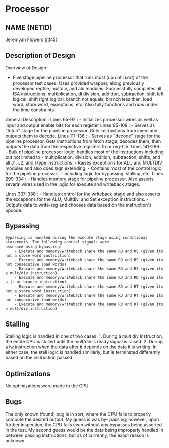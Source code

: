 # Processor
## NAME (NETID)
Jeremyah Flowers (jtf45)

## Description of Design
Overview of Design :
 - Five stage pipeline processor that runs most (up until sort) of the processor test cases. Uses provided wrapper, along    previously developed regfile, multdiv, and alu modules. Successfully completes all ISA instructions: multiplication, di   division, addition, subtraction, shift left logical, shift right logical, branch not equals, branch less than, load       word, store word, exceptions, etc. Also fully functions and runs under the time constraints. 

General Description :
 Lines 65-92 : 
    - Initializes processor wires as well as input and output enable bits for each register
 Lines 95-108 :
    - Serves as "fetch" stage for the pipeline processor. Gets instructions from imem and outputs them to decode. 
 Lines 111-136 :
    - Serves as "decode" stage for the pipeline processor. Gets instructions from fetch stage, decodes them, then outputs
      the data from the respective registers from reg-file.
 Lines 141-296 :
    - Bulk of pipeline processor logic: handles most of the instructions including but not limited to - multiplication, 
      division, addition, subtraction, shifts, and all J1, J2, and I type instructions. 
    - Raises exceptions for ALU and MULTDIV modules and also does sign extending.
    - Contains most of the control logic for the pipeline processor - including logic for bypassing, stalling, etc.
 Lines 299-334 :
    - Handles memory stage for pipeline processor. Also asserts several wires used in the logic for execute and writeback       stages.

 Lines 337-388 :
    - Handles control for the writeback stage and also asserts the exceptions for the ALU, Multdiv, and Set exception 
      instructions. 
    - Outputs data to write-reg and chooses data based on the instruction's opcode.

## Bypassing
    Bypassing is handled during the execute stage using conditional statements. The following control signals were 
    assessed using bypassing:
        - Execute and memory/writeback share the same RD and RS (given its not a store word instruction)
        - Execute and memory/writeback share the same RD and RS (given its not consecutive load words)
        - Execute and memory/writeback share the same RD and RS (given its a mult/div instruction)
        - Execute and memory/writeback share the same RD and RD (given its a jr or branch instruction)
        - Execute and memory/writeback share the same RD and RT (given its not a store word instruction)
        - Execute and memory/writeback share the same RD and RT (given its not consecutive load words)
        - Execute and memory/writeback share the same RD and RT (given its a mult/div instruction)

## Stalling
Stalling logic is handled in one of two cases:
    1. During a mult div instruction, the entire CPU is stalled until the mult/div is ready signal is raised.
    2. During a lw instruction when the data after it depends on the data it is writing.
In either case, the stall logic is handled similiarly, but is terminated differently based on the instruction passed.    

## Optimizations
No optimizations were made to the CPU.

## Bugs
The only known (found) bug is in sort, where the CPU fails to properly compute the desired output. My guess is was by-
passing; however, upon further inspection, the CPU fails even without any bypasses being asserted in the test. 
My second guess would be the data being improperly handled in between passing instructions, but as of currently, 
the exact reason is unknown.
